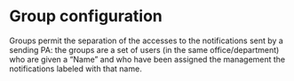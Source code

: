 # Group configuration

Groups permit the separation of the accesses to the notifications sent by a sending PA: the groups are a set of users (in the same office/department) who are given a “Name” and who have been assigned the management the notifications labeled with that name.
